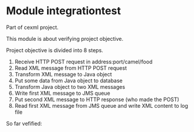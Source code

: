 # Module integrationtest

Part of cexml project.

This module is about verifying project objective.

Project objective is divided into 8 steps.

1. Receive HTTP POST request in address:port/camel/food
2. Read XML message from HTTP POST request
3. Transform XML message to Java object
4. Put some data from Java object to database
5. Transform Java object to two XML messages
6. Write first XML message to JMS queue
7. Put second XML message to HTTP response (who made the POST)
8. Read first XML message from JMS queue and write XML content to log file

So far vefified: